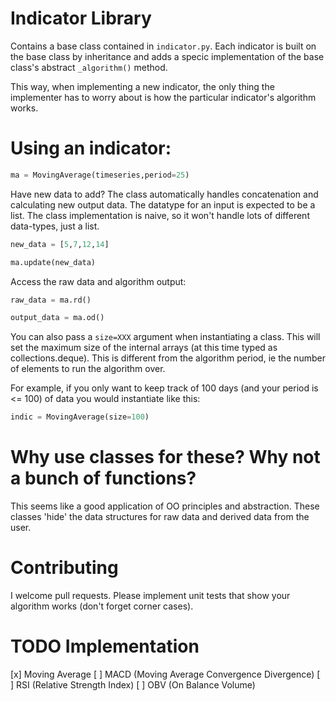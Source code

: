 # Indicator Library

Contains a base class contained in `indicator.py`. Each indicator is built on the base class by inheritance and adds a specic implementation of the base class's abstract `_algorithm()` method.

This way, when implementing a new indicator, the only thing the implementer has to worry about is how the particular indicator's algorithm works.

# Using an indicator:

```python
ma = MovingAverage(timeseries,period=25)
```

Have new data to add? The class automatically handles concatenation and calculating new output data. The datatype for an input is expected to be a list. The class implementation is naive, so it won't handle lots of different data-types, just a list.

```python
new_data = [5,7,12,14]

ma.update(new_data)
```

Access the raw data and algorithm output:

```python
raw_data = ma.rd()

output_data = ma.od()
```

You can also pass a `size=XXX` argument when instantiating a class. This will set the maximum size of the internal arrays (at this time typed as collections.deque). This is different from the algorithm period, ie the number of elements to run the algorithm over.

For example, if you only want to keep track of 100 days (and your period is <= 100) of data you would instantiate like this:

```python
indic = MovingAverage(size=100)
```

# Why use classes for these? Why not a bunch of functions?

This seems like a good application of OO principles and abstraction. These classes 'hide' the data structures for raw data and derived data from the user.

# Contributing

I welcome pull requests. Please implement unit tests that show your algorithm works (don't forget corner cases).

# TODO Implementation

[x] Moving Average
[ ] MACD (Moving Average Convergence Divergence)
[ ] RSI (Relative Strength Index)
[ ] OBV (On Balance Volume)
